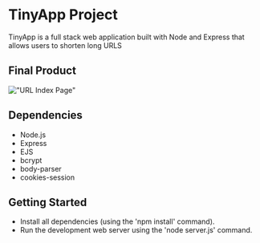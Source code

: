 # TinyApp Project

TinyApp is a full stack web application built with Node and Express that allows users to shorten long URLS

## Final Product

!["URL Index Page"](#)
## Dependencies

- Node.js
- Express
- EJS
- bcrypt
- body-parser
- cookies-session

## Getting Started

- Install all dependencies (using the 'npm install' command).
- Run the development web server using the 'node server.js' command.